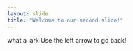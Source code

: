 ```yaml
---
layout: slide
title: "Welcome to our second slide!"
---
```

what a lark
Use the left arrow to go back!
